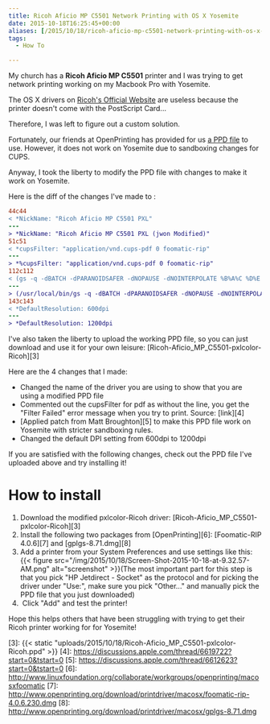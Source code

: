 ```yaml
---
title: Ricoh Aficio MP C5501 Network Printing with OS X Yosemite
date: 2015-10-18T16:25:45+00:00
aliases: [/2015/10/18/ricoh-aficio-mp-c5501-network-printing-with-os-x-yosemite/]
tags:
  - How To

---
```

My church has a **Ricoh Aficio MP C5501** printer and I was trying to get network printing working on my Macbook Pro with Yosemite.

The OS X drivers on [Ricoh's Official Website][1] are useless because the printer doesn't come with the PostScript Card...

Therefore, I was left to figure out a custom solution.

Fortunately, our friends at OpenPrinting has provided for us [a PPD file][2] to use. However, it does not work on Yosemite due to sandboxing changes for CUPS.

Anyway, I took the liberty to modify the PPD file with changes to make it work on Yosemite.

Here is the diff of the changes I've made to :
```diff
44c44
< *NickName: "Ricoh Aficio MP C5501 PXL"
---
> *NickName: "Ricoh Aficio MP C5501 PXL (jwon Modified)"
51c51
< *cupsFilter: "application/vnd.cups-pdf 0 foomatic-rip"
---
> *%cupsFilter: "application/vnd.cups-pdf 0 foomatic-rip"
112c112
< (gs -q -dBATCH -dPARANOIDSAFER -dNOPAUSE -dNOINTERPOLATE %B%A%C %D%E | perl -p -e 's/^\x1b\x25-12345X//' | perl -p -e 's/\xc1\x01\x00\xf8\x31\x44/\x44/g');"
---
> (/usr/local/bin/gs -q -dBATCH -dPARANOIDSAFER -dNOPAUSE -dNOINTERPOLATE %B%A%C %D%E | perl -p -e 's/^\x1b\x25-12345X//' | perl -p -e 's/\xc1\x01\x00\xf8\x31\x44/\x44/g');"
143c143
< *DefaultResolution: 600dpi
---
> *DefaultResolution: 1200dpi
```  

I've also taken the liberty to upload the working PPD file, so you can just download and use it for your own leisure: [Ricoh-Aficio\_MP\_C5501-pxlcolor-Ricoh][3]

Here are the 4 changes that I made:

  * Changed the name of the driver you are using to show that you are using a modified PPD file
  * Commented out the cupsFilter for pdf as without the line, you get the "Filter Failed" error message when you try to print. Source: [link][4]
  * [Applied patch from Matt Broughton][5] to make this PPD file work on Yosemite with stricter sandboxing rules.
  * Changed the default DPI setting from 600dpi to 1200dpi

If you are satisfied with the following changes, check out the PPD file I've uploaded above and try installing it!

# How to install

  1. Download the modified pxlcolor-Ricoh driver: [Ricoh-Aficio\_MP\_C5501-pxlcolor-Ricoh][3]
  2. Install the following two packages from [OpenPrinting][6]: [Foomatic-RIP 4.0.6][7] and [gplgs-8.71.dmg][8]
  3. Add a printer from your System Preferences and use settings like this:
  {{< figure src="/img/2015/10/18/Screen-Shot-2015-10-18-at-9.32.57-AM.png" alt="screenshot" >}}(The most important part for this step is that you pick "HP Jetdirect - Socket" as the protocol and for picking the driver under "Use:", make sure you pick "Other..." and manually pick the PPD file that you just downloaded)
  4.  Click "Add" and test the printer!

Hope this helps others that have been struggling with trying to get their Ricoh printer working for for Yosemite!

 [1]: http://support.ricoh.com/bb/html/dr_ut_e/re/model/mpc41/mpc41en.htm
 [2]: http://www.openprinting.org/printer/Ricoh/Ricoh-Aficio_MP_C5501
 [3]: {{< static "uploads/2015/10/18/Ricoh-Aficio_MP_C5501-pxlcolor-Ricoh.ppd" >}}
 [4]: https://discussions.apple.com/thread/6619722?start=0&tstart=0
 [5]: https://discussions.apple.com/thread/6612623?start=0&tstart=0
 [6]: http://www.linuxfoundation.org/collaborate/workgroups/openprinting/macosxfoomatic
 [7]: http://www.openprinting.org/download/printdriver/macosx/foomatic-rip-4.0.6.230.dmg
 [8]: http://www.openprinting.org/download/printdriver/macosx/gplgs-8.71.dmg 
